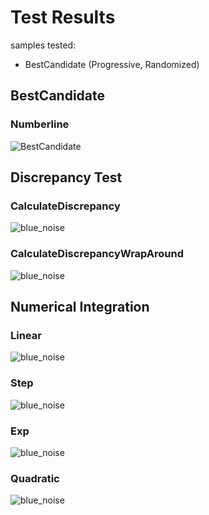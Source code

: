 # Test Results
 samples tested:
* BestCandidate (Progressive, Randomized)
## BestCandidate
### Numberline
![BestCandidate](../../../samples/_1d/blue_noise/MakeNumberline_BestCandidate.png)  
## Discrepancy Test
### CalculateDiscrepancy
![blue_noise](../../../samples/_1d/blue_noise/CalculateDiscrepancy.png)  
### CalculateDiscrepancyWrapAround
![blue_noise](../../../samples/_1d/blue_noise/CalculateDiscrepancyWrapAround.png)  
## Numerical Integration
### Linear
![blue_noise](../../../samples/_1d/blue_noise/Linear.png)  
### Step
![blue_noise](../../../samples/_1d/blue_noise/Step.png)  
### Exp
![blue_noise](../../../samples/_1d/blue_noise/Exp.png)  
### Quadratic
![blue_noise](../../../samples/_1d/blue_noise/Quadratic.png)  
